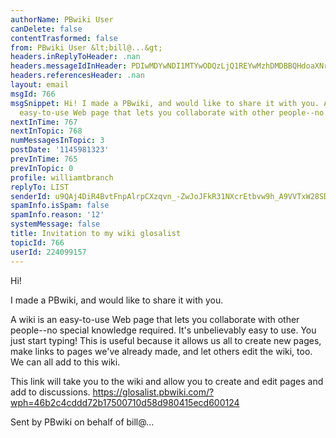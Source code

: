 ```yaml
---
authorName: PBwiki User
canDelete: false
contentTrasformed: false
from: PBwiki User &lt;bill@...&gt;
headers.inReplyToHeader: .nan
headers.messageIdInHeader: PDIwMDYwNDI1MTYwODQzLjQ1REYwMzhDMDBBQHdoaXNrZXkuY29jZXZlLmNvbT4=
headers.referencesHeader: .nan
layout: email
msgId: 766
msgSnippet: Hi! I made a PBwiki, and would like to share it with you. A wiki is an
  easy-to-use Web page that lets you collaborate with other people--no special knowledge
nextInTime: 767
nextInTopic: 768
numMessagesInTopic: 3
postDate: '1145981323'
prevInTime: 765
prevInTopic: 0
profile: williamtbranch
replyTo: LIST
senderId: u9QAj4DiR4BvtFnpAlrpCXzqvn_-ZwJoJFkR31NXcrEtbvw9h_A9VVTxW28SDZgaPa9_pS5tP2RxufGcAaiYACxu1jhGn15wHnfLmWw
spamInfo.isSpam: false
spamInfo.reason: '12'
systemMessage: false
title: Invitation to my wiki glosalist
topicId: 766
userId: 224099157
---
```


Hi!

I made a PBwiki, and would like to share it with you.

A wiki is an easy-to-use Web page that lets you collaborate with other people--no special knowledge required. It's unbelievably easy to use. You just start typing! This is useful because it allows us all to create new pages, make links to pages we've already made, and let others edit the wiki, too. We can all add to this wiki. 

This link will take you to the wiki and allow you to create and edit pages and add to discussions.
https://glosalist.pbwiki.com/?wph=46b2c4cddd72b17500710d58d980415ecd600124

Sent by PBwiki on behalf of bill@...

